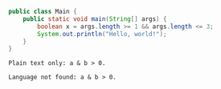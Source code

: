 
```java sp
public class Main {
    public static void main(String[] args) {
        boolean x = args.length >= 1 && args.length <= 3;
        System.out.println("Hello, world!");
    }
}
```

```
Plain text only: a & b > 0.
```

```notfound
Language not found: a & b > 0.
```
